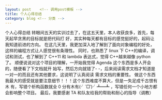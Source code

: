 ```yaml
---
layout: post    <!-- 调用post模板 -->
title: 个人心得总结
category: blog <!-- 分类 -->
---
```


个人心得总结
转眼间五天的实训过去了，在这五天里，本人收获良多，首先，每天起早贪黑的目标就是把代码打
好，其实种每天都有目标的感觉挺好的，起码让我知道前进的方向。
在这几天里，我更加深入地了解到了面向对象编程的好处，这样的编程方式让人感觉很有条理性。
同时，也熟悉了 linux 下 C++的编译，调试和测试，也了解到了 C++11 和 lambda 表达式，觉得
C++越来越像 python 了。
顺便说说对这个项目的理解，一开始我觉得 Agenda 这个东西是多人开会的，随便看了下文档就开
始写，然后方向就错了- -，后来阅读需求文档才知道是一对一的而且还有其他要求，这说明了认真阅读
需求文档的重要性。
做这个东西我最大的感受就是要注意细节！！！这个东西难度不算大，但是一失足成千古恨有木
有，写错个析构函数就全 0 分有木有(╯`□′)╯┻━┻ ，写错任何一个小地方都会影响整个项目。
最后，我要感谢 TA 和队友给我的帮助和耐心的指导（调教）

